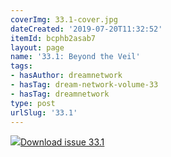 ```yaml
---
coverImg: 33.1-cover.jpg
dateCreated: '2019-07-20T11:32:52'
itemId: bcphb2asab7
layout: page
name: '33.1: Beyond the Veil'
tags:
- hasAuthor: dreamnetwork
- hasTag: dream-network-volume-33
- hasTag: dreamnetwork
type: post
urlSlug: '33.1'
---
```

<img class="card-journal-img" src="../images/33.1-rect.jpg"/><a href="../files/pdfs/Volume_33/33.1_beyond_the_veil.pdf" download="">Download issue 33.1</a>